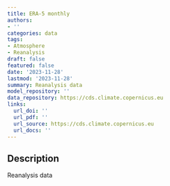 ```yaml
---
title: ERA-5 monthly
authors:
- ''
categories: data
tags:
- Atmosphere
- Reanalysis
draft: false
featured: false
date: '2023-11-28'
lastmod: '2023-11-28'
summary: Reanalysis data
model_repository: ''
data_repository: https://cds.climate.copernicus.eu
links:
  url_doi: ''
  url_pdf: ''
  url_source: https://cds.climate.copernicus.eu
  url_docs: ''
---
```


## Description

Reanalysis data

